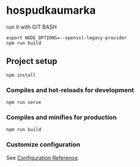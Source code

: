# hospudkaumarka
run it with GIT BASH

```
export NODE_OPTIONS=--openssl-legacy-provider
npm run build
```


## Project setup

```
npm install
```

### Compiles and hot-reloads for development

```
npm run serve
```

### Compiles and minifies for production

```
npm run build
```

### Customize configuration

See [Configuration Reference](https://cli.vuejs.org/config/).
